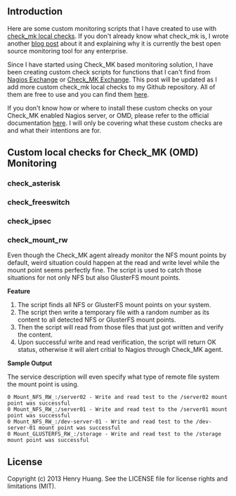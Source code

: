 ## Introduction
Here are some custom monitoring scripts that I have created to use with [check_mk local checks][1]. If you don't already know what check_mk is, I wrote another [blog post][2] about it and explaining why it is currently the best open source monitoring tool for any enterprise.

Since I have started using Check_MK based monitoring solution, I have been creating custom check scripts for functions that I can't find from [Nagios Exchange][3] or [Check_MK Exchange][4]. This post will be updated as I add more custom check_mk local checks to my Github repository. All of them are free to use and you can find them [here][5].

If you don't know how or where to install these custom checks on your Check_MK enabled Nagios server, or OMD, please refer to the official documentation [here][6]. I will only be covering what these custom checks are and what their intentions are for.

## Custom local checks for Check_MK (OMD) Monitoring
### check_asterisk
### check_freeswitch
### check_ipsec
### check_mount_rw
Even though the Check_MK agent already monitor the NFS mount points by default, weird situation could happen at the read and write level while the mount point seems perfectly fine. The script is used to catch those situations for not only NFS but also GlusterFS mount points.

**Feature**

1. The script finds all NFS or GlusterFS mount points on your system.
2. The script then write a temporary file with a random number as its content to all detected NFS or GlusterFS mount points.
3. Then the script will read from those files that just got written and verify the content.
4. Upon successful write and read verification, the script will return OK status, otherwise it will alert critial to Nagios through Check_MK agent.

**Sample Output**  

The service description will even specify what type of remote file system the mount point is using.
```
0 Mount_NFS_RW_:/server02 - Write and read test to the /server02 mount point was successful
0 Mount_NFS_RW_:/server01 - Write and read test to the /server01 mount point was successful
0 Mount_NFS_RW_:/dev-server-01 - Write and read test to the /dev-server-01 mount point was successful
0 Mount_GLUSTERFS_RW_:/storage - Write and read test to the /storage mount point was successful
```

## License
Copyright (c) 2013 Henry Huang. See the LICENSE file for license rights and limitations (MIT).

  [1]: http://mathias-kettner.de/checkmk_localchecks.html
  [2]: http://blog.unicsolution.com/2013/11/best-monitoring-solution-omd-nagios.html
  [3]: http://exchange.nagios.org/
  [4]: http://exchange.check-mk.org/
  [5]: https://github.com/bbhenry/check_mk_local
  [6]: http://mathias-kettner.de/checkmk_localchecks.html